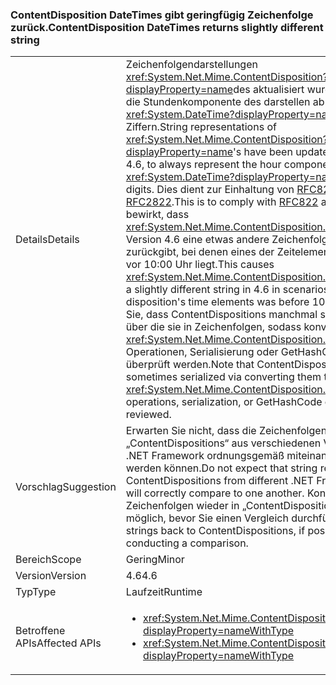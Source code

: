 ### <a name="contentdisposition-datetimes-returns-slightly-different-string"></a><span data-ttu-id="c36b5-101">ContentDisposition DateTimes gibt geringfügig Zeichenfolge zurück.</span><span class="sxs-lookup"><span data-stu-id="c36b5-101">ContentDisposition DateTimes returns slightly different string</span></span>

|   |   |
|---|---|
|<span data-ttu-id="c36b5-102">Details</span><span class="sxs-lookup"><span data-stu-id="c36b5-102">Details</span></span>|<span data-ttu-id="c36b5-103">Zeichenfolgendarstellungen <xref:System.Net.Mime.ContentDisposition?displayProperty=name>des aktualisiert wurden, 4.6, immer die Stundenkomponente des darstellen ab einem <xref:System.DateTime?displayProperty=name> mit zwei Ziffern.</span><span class="sxs-lookup"><span data-stu-id="c36b5-103">String representations of <xref:System.Net.Mime.ContentDisposition?displayProperty=name>'s have been updated, beginning in 4.6, to always represent the hour component of a <xref:System.DateTime?displayProperty=name> with two digits.</span></span> <span data-ttu-id="c36b5-104">Dies dient zur Einhaltung von [RFC822](http://www.ietf.org/rfc/rfc0822.txt) und [RFC2822](http://www.ietf.org/rfc/rfc2822.txt).</span><span class="sxs-lookup"><span data-stu-id="c36b5-104">This is to comply with [RFC822](http://www.ietf.org/rfc/rfc0822.txt) and [RFC2822](http://www.ietf.org/rfc/rfc2822.txt).</span></span> <span data-ttu-id="c36b5-105">Dies bewirkt, dass <xref:System.Net.Mime.ContentDisposition.ToString> in Version 4.6 eine etwas andere Zeichenfolge in Szenarien zurückgibt, bei denen eines der Zeitelemente der Anordnung vor 10:00 Uhr liegt.</span><span class="sxs-lookup"><span data-stu-id="c36b5-105">This causes <xref:System.Net.Mime.ContentDisposition.ToString> to return a slightly different string in 4.6 in scenarios where one of the disposition's time elements was before 10:00 AM.</span></span> <span data-ttu-id="c36b5-106">Beachten Sie, dass ContentDispositions manchmal serialisiert werden, über die sie in Zeichenfolgen, sodass konvertieren <xref:System.Net.Mime.ContentDisposition.ToString> Operationen, Serialisierung oder GetHashCode Aufrufe sollte überprüft werden.</span><span class="sxs-lookup"><span data-stu-id="c36b5-106">Note that ContentDispositions are sometimes serialized via converting them to strings, so any <xref:System.Net.Mime.ContentDisposition.ToString> operations, serialization, or GetHashCode calls should be reviewed.</span></span>|
|<span data-ttu-id="c36b5-107">Vorschlag</span><span class="sxs-lookup"><span data-stu-id="c36b5-107">Suggestion</span></span>|<span data-ttu-id="c36b5-108">Erwarten Sie nicht, dass die Zeichenfolgendarstellungen von „ContentDispositions“ aus verschiedenen Versionen von .NET Framework ordnungsgemäß miteinander verglichen werden können.</span><span class="sxs-lookup"><span data-stu-id="c36b5-108">Do not expect that string representations of ContentDispositions from different .NET Framework versions will correctly compare to one another.</span></span> <span data-ttu-id="c36b5-109">Konvertieren Sie die Zeichenfolgen wieder in „ContentDispositions“, sofern möglich, bevor Sie einen Vergleich durchführen.</span><span class="sxs-lookup"><span data-stu-id="c36b5-109">Convert the strings back to ContentDispositions, if possible, before conducting a comparison.</span></span>|
|<span data-ttu-id="c36b5-110">Bereich</span><span class="sxs-lookup"><span data-stu-id="c36b5-110">Scope</span></span>|<span data-ttu-id="c36b5-111">Gering</span><span class="sxs-lookup"><span data-stu-id="c36b5-111">Minor</span></span>|
|<span data-ttu-id="c36b5-112">Version</span><span class="sxs-lookup"><span data-stu-id="c36b5-112">Version</span></span>|<span data-ttu-id="c36b5-113">4.6</span><span class="sxs-lookup"><span data-stu-id="c36b5-113">4.6</span></span>|
|<span data-ttu-id="c36b5-114">Typ</span><span class="sxs-lookup"><span data-stu-id="c36b5-114">Type</span></span>|<span data-ttu-id="c36b5-115">Laufzeit</span><span class="sxs-lookup"><span data-stu-id="c36b5-115">Runtime</span></span>|
|<span data-ttu-id="c36b5-116">Betroffene APIs</span><span class="sxs-lookup"><span data-stu-id="c36b5-116">Affected APIs</span></span>|<ul><li><xref:System.Net.Mime.ContentDisposition.ToString?displayProperty=nameWithType></li><li><xref:System.Net.Mime.ContentDisposition.GetHashCode?displayProperty=nameWithType></li></ul>|

